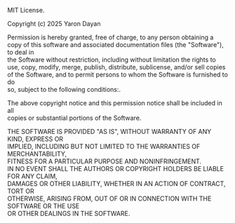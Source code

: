 MIT License.                                                                    

Copyright (c) 2025 Yaron Dayan                                    

Permission is hereby granted, free of charge, to any person obtaining a copy of 
this software and associated documentation files (the "Software"), to deal in   
the Software without restriction, including without limitation the rights to    
use, copy, modify, merge, publish, distribute, sublicense, and/or sell copies   
of the Software, and to permit persons to whom the Software is furnished to do  
so, subject to the following conditions:.                                       

The above copyright notice and this permission notice shall be included in all  
copies or substantial portions of the Software.                                 

THE SOFTWARE IS PROVIDED "AS IS", WITHOUT WARRANTY OF ANY KIND, EXPRESS OR      
IMPLIED, INCLUDING BUT NOT LIMITED TO THE WARRANTIES OF MERCHANTABILITY,        
FITNESS FOR A PARTICULAR PURPOSE AND NONINFRINGEMENT.                           
IN NO EVENT SHALL THE AUTHORS OR COPYRIGHT HOLDERS BE LIABLE FOR ANY CLAIM,     
DAMAGES OR OTHER LIABILITY, WHETHER IN AN ACTION OF CONTRACT, TORT OR           
OTHERWISE, ARISING FROM, OUT OF OR IN CONNECTION WITH THE SOFTWARE OR THE USE   
OR OTHER DEALINGS IN THE SOFTWARE.                                              